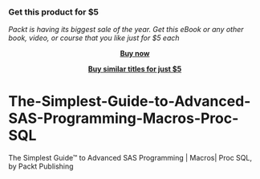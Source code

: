 
### Get this product for $5

<i>Packt is having its biggest sale of the year. Get this eBook or any other book, video, or course that you like just for $5 each</i>


<b><p align='center'>[Buy now](https://packt.link/9781801071154)</p></b>


<b><p align='center'>[Buy similar titles for just $5](https://subscription.packtpub.com/search)</p></b>


# The-Simplest-Guide-to-Advanced-SAS-Programming-Macros-Proc-SQL
The Simplest Guide™ to Advanced SAS Programming | Macros| Proc SQL, by Packt Publishing
